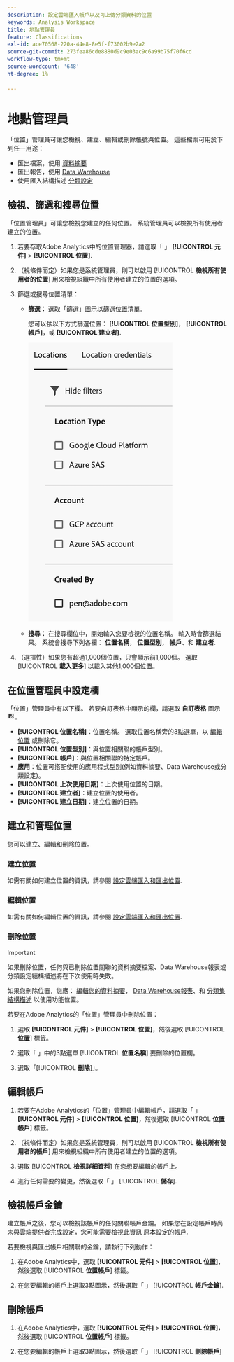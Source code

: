 ```yaml
---
description: 設定雲端匯入帳戶以及可上傳分類資料的位置
keywords: Analysis Workspace
title: 地點管理員
feature: Classifications
exl-id: ace70568-220a-44e8-8e5f-f73002b9e2a2
source-git-commit: 273fea86cde8880d9c9e03ac9c6a99b75f70f6cd
workflow-type: tm+mt
source-wordcount: '648'
ht-degree: 1%

---
```


# 地點管理員

「位置」管理員可讓您檢視、建立、編輯或刪除帳號與位置。 這些檔案可用於下列任一用途：

* 匯出檔案，使用 [資料摘要](/help/export/analytics-data-feed/create-feed.md)
* 匯出報告，使用 [Data Warehouse](/help/export/data-warehouse/create-request/dw-request-report-destinations.md)
* 使用匯入結構描述 [分類設定](/help/components/classifications/sets/overview.md)

## 檢視、篩選和搜尋位置

「位置管理員」可讓您檢視您建立的任何位置。 系統管理員可以檢視所有使用者建立的位置。

1. 若要存取Adobe Analytics中的位置管理器，請選取「 」 **[!UICONTROL 元件]** > **[!UICONTROL 位置]**.

1. （視條件而定）如果您是系統管理員，則可以啟用 [!UICONTROL **檢視所有使用者的位置**] 用來檢視組織中所有使用者建立的位置的選項。 <!-- Maybe add a screenshot? This is new functionality -->

1. 篩選或搜尋位置清單：

   * **篩選：** 選取「篩選」圖示以篩選位置清單。

     您可以依以下方式篩選位置： **[!UICONTROL 位置型別]**， **[!UICONTROL 帳戶]**，或 **[!UICONTROL 建立者]**.

     ![位置篩選器](assets/locations-filters.png)

   * **搜尋：** 在搜尋欄位中，開始輸入您要檢視的位置名稱。 輸入時會篩選結果。 系統會搜尋下列各欄： **位置名稱**， **位置型別**， **帳戶**、和 **建立者**.

1. （選擇性）如果您有超過1,000個位置，只會顯示前1,000個。 選取 [!UICONTROL **載入更多**] 以載入其他1,000個位置。

## 在位置管理員中設定欄

「位置」管理員中有以下欄。 若要自訂表格中顯示的欄，請選取 **自訂表格** 圖示 ![自訂表格圖示](assets/customize-table-icon.png).

* **[!UICONTROL 位置名稱]**：位置名稱。 選取位置名稱旁的3點選單，以 [編輯位置](/help/components/locations/configure-import-locations.md) 或刪除它。
* **[!UICONTROL 位置型別]**：與位置相關聯的帳戶型別。
* **[!UICONTROL 帳戶]**：與位置相關聯的特定帳戶。
* **應用**：位置可搭配使用的應用程式型別(例如資料摘要、Data Warehouse或分類設定)。
* **[!UICONTROL 上次使用日期]**：上次使用位置的日期。
* **[!UICONTROL 建立者]**：建立位置的使用者。
* **[!UICONTROL 建立日期]**：建立位置的日期。

## 建立和管理位置

您可以建立、編輯和刪除位置。

### 建立位置

如需有關如何建立位置的資訊，請參閱 [設定雲端匯入和匯出位置](/help/components/locations/configure-import-locations.md).

<!-- Do I need to add some steps here about how to create a location and then assign that location to be used with DF, DW, or Classifications sets? Need to hear back from Ron and team whether we are including this functionality -->

### 編輯位置

如需有關如何編輯位置的資訊，請參閱 [設定雲端匯入和匯出位置](/help/components/locations/configure-import-locations.md).

### 刪除位置

>[!IMPORTANT]
>
>如果刪除位置，任何與已刪除位置關聯的資料摘要檔案、Data Warehouse報表或分類設定結構描述將在下次使用時失敗。
>
>如果您刪除位置，您應： [編輯您的資料摘要](/help/export/analytics-data-feed/create-feed.md)， [Data Warehouse報表](/help/export/data-warehouse/create-request/dw-request-report-destinations.md)、和 [分類集結構描述](/help/components/classifications/sets/manage/schema.md) 以使用功能位置。

若要在Adobe Analytics的「位置」管理員中刪除位置：

1. 選取 **[!UICONTROL 元件]** > **[!UICONTROL 位置]**，然後選取 [!UICONTROL **位置**] 標籤。

1. 選取「 」中的3點選單 [!UICONTROL **位置名稱**] 要刪除的位置欄。

1. 選取「[!UICONTROL **刪除**]」。

## 編輯帳戶

1. 若要在Adobe Analytics的「位置」管理員中編輯帳戶，請選取「 」 **[!UICONTROL 元件]** > **[!UICONTROL 位置]**，然後選取 [!UICONTROL **位置帳戶**] 標籤。

1. （視條件而定）如果您是系統管理員，則可以啟用 [!UICONTROL **檢視所有使用者的帳戶**] 用來檢視組織中所有使用者建立的位置的選項。 <!-- Maybe add a screenshot? This is new functionality -->


1. 選取 [!UICONTROL **檢視詳細資料**] 在您想要編輯的帳戶上。

1. 進行任何需要的變更，然後選取「 」 [!UICONTROL **儲存**].

## 檢視帳戶金鑰

建立帳戶之後，您可以檢視該帳戶的任何關聯帳戶金鑰。 如果您在設定帳戶時尚未與雲端提供者完成設定，您可能需要檢視此資訊 [原本設定的帳戶](/help/components/locations/configure-import-accounts.md).

若要檢視與匯出帳戶相關聯的金鑰，請執行下列動作：

1. 在Adobe Analytics中，選取 **[!UICONTROL 元件]** > **[!UICONTROL 位置]**，然後選取 [!UICONTROL **位置帳戶**] 標籤。

1. 在您要編輯的帳戶上選取3點圖示，然後選取「 」 [!UICONTROL **帳戶金鑰**].

## 刪除帳戶

1. 在Adobe Analytics中，選取 **[!UICONTROL 元件]** > **[!UICONTROL 位置]**，然後選取 [!UICONTROL **位置帳戶**] 標籤。

1. 在您要編輯的帳戶上選取3點圖示，然後選取「 」 [!UICONTROL **刪除帳戶**]
